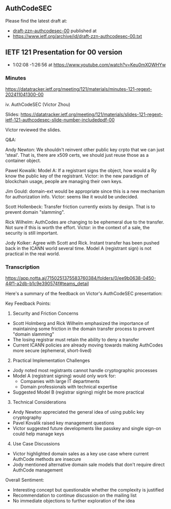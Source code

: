 ## AuthCodeSEC 

Please find the latest draft at:
- [draft-zzn-authcodesec-00](draft-zzn-authcodesec-00.txt) published at
- https://www.ietf.org/archive/id/draft-zzn-authcodesec-00.txt

## IETF 121 Presentation for 00 version

- 1:02:08 -1:26:56 at https://www.youtube.com/watch?v=Keu0mXOWHYw

### Minutes

https://datatracker.ietf.org/meeting/121/materials/minutes-121-regext-202411041300-00


iv. AuthCodeSEC (Victor Zhou)

Slides:
https://datatracker.ietf.org/meeting/121/materials/slides-121-regext-ietf-121-authcodesec-slide-number-includedpdf-00

Victor reviewed the slides.

Q&A:

Andy Newton: We shouldn't reinvent other public key crpto that we can
just 'steal'. That is, there are x509 certs, we should just reuse those
as a container object.

Pawel Kowalik: Model A: If a registrant signs the object, how would a Ry
know the public key of the registrant. Victor: in the new paradigm of
blockchain usage, people are managing their own keys.

Jim Gould: domain-ext would be appropriate since this is a new mechanism
for authorization info. Victor: seems like it would be undecided.

Scott Hollenbeck: Transfer friction currently exists by design. That is
to prevent domain "slamming".

Rick Wilhelm: AuthCodes are changing to be ephemeral due to the
transfer. Not sure if this is worth the effort. Victor: in the context
of a sale, the security is still important.

Jody Kolker: Agree with Scott and Rick. Instant transfer has been pushed
back in the ICANN world several time. Model A (registrant sign) is not
practical in the real world.

### Transcription

https://app.notta.ai/7150251375583760384/folders/0/ee9b0638-0450-44f1-a2db-b1c9e390574f#teams_detail

Here's a summary of the feedback on Victor's AuthCodeSEC presentation:

Key Feedback Points:
1. Security and Friction Concerns
- Scott Holmberg and Rick Wilhelm emphasized the importance of maintaining some friction in the domain transfer process to prevent "domain slamming"
- The losing registrar must retain the ability to deny a transfer
- Current ICANN policies are already moving towards making AuthCodes more secure (ephemeral, short-lived)

2. Practical Implementation Challenges
- Jody noted most registrants cannot handle cryptographic processes
- Model A (registrant signing) would only work for:
  - Companies with large IT departments
  - Domain professionals with technical expertise
- Suggested Model B (registrar signing) might be more practical

3. Technical Considerations
- Andy Newton appreciated the general idea of using public key cryptography
- Pavel Kovalik raised key management questions
- Victor suggested future developments like passkey and single sign-on could help manage keys

4. Use Case Discussions
- Victor highlighted domain sales as a key use case where current AuthCode methods are insecure
- Jody mentioned alternative domain sale models that don't require direct AuthCode management

Overall Sentiment:
- Interesting concept but questionable whether the complexity is justified
- Recommendation to continue discussion on the mailing list
- No immediate objections to further exploration of the idea
